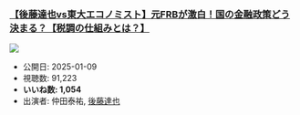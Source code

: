 ### [【後藤達也vs東大エコノミスト】元FRBが激白！国の金融政策どう決まる？【税調の仕組みとは？】](https://www.youtube.com/watch?v=SlmEG1mxkrI)
[![](https://img.youtube.com/vi/SlmEG1mxkrI/sddefault.jpg)](https://www.youtube.com/watch?v=SlmEG1mxkrI)
-   公開日: 2025-01-09
-   視聴数: 91,223
-   **いいね数: 1,054**
-   出演者: 仲田泰祐, [後藤達也](/rehacq_fan/people/後藤達也 "wikilink")
